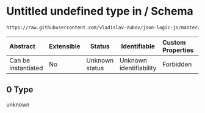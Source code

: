 # Untitled undefined type in / Schema

```txt
https://raw.githubusercontent.com/vladislav-zubov/json-logic-js/master/schemas/operators/arithmetic/divide.json#/examples/0
```




| Abstract            | Extensible | Status         | Identifiable            | Custom Properties | Additional Properties | Access Restrictions | Defined In                                                               |
| :------------------ | ---------- | -------------- | ----------------------- | :---------------- | --------------------- | ------------------- | ------------------------------------------------------------------------ |
| Can be instantiated | No         | Unknown status | Unknown identifiability | Forbidden         | Allowed               | none                | [divide.json\*](operators/arithmetic/divide.json "open original schema") |

## 0 Type

unknown
